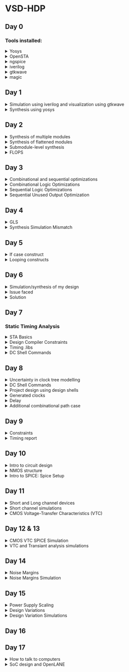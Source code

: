 # VSD-HDP
## Day 0
### Tools installed:
<details>
<summary>Yosys</summary>

Installed it following these steps:

```
git clone https://github.com/YosysHQ/yosys.git
cd yosys-master 
sudo apt install make (If make is not installed please install it) 
sudo apt-get install build-essential clang bison flex \
    libreadline-dev gawk tcl-dev libffi-dev git \
    graphviz xdot pkg-config python3 libboost-system-dev \
    libboost-python-dev libboost-filesystem-dev zlib1g-dev
make 
sudo make install
```
![yosys snap](https://github.com/walaa-amer/VSD-HDP/assets/85279771/c194bd80-f969-4c46-a8a5-32bd614fe93b)

</details>

<details>
<summary>OpenSTA</summary>

First installed the packages needed using:

```
sudo apt-get install cmake clang gcctcl swig bison flex
```
Then installed and built OpenSTA using:
```
git clone https://github.com/The-OpenROAD-Project/OpenSTA.git
cd OpenSTA
mkdir build
cd build
cmake ..
make
```
![opensta snap](https://github.com/walaa-amer/VSD-HDP/assets/85279771/5aaab38c-074b-4553-aa74-190414f0098b)


</details>

<details>
<summary>ngspice</summary>

Downloaded the tarball from https://sourceforge.net/projects/ngspice/files/ to a local directory and unpacked it using:

```
tar -zxvf ngspice-37.tar.gz
cd ngspice-37
mkdir release
cd release
../configure  --with-x --with-readline=yes --disable-debug
make
sudo make install

```
![ngspice snap](https://github.com/walaa-amer/VSD-HDP/assets/85279771/62b233aa-e5ad-43d9-a471-2b1d59bd1378)

</details>

<details>
<summary>iverilog</summary>

Installed it using:

```
sudo apt-get install iverilog

```

</details>

<details>
<summary>gtkwave</summary>

Installed it using:

```
sudo apt-get install gtkwave

```

</details>

<details>
<summary>magic</summary>

Installed it following these steps:

```
sudo apt-get install m4
sudo apt-get install tcsh
sudo apt-get install csh
sudo apt-get install libx11-dev
sudo apt-get install tcl-dev tk-dev
sudo apt-get install libcairo2-dev
sudo apt-get install mesa-common-dev libglu1-mesa-dev
sudo apt-get install libncurses-dev


```

</details>

## Day 1
<details>
<summary>Simulation using iverilog and visualization using gtkwave</summary>
Command:
    
```
iverilog good_mux.v tb_good_mux.v
./a.out
gtkwave tb_good_mux.vcd
```
    
![lab2 iverilog](https://github.com/walaa-amer/VSD-HDP/assets/85279771/49f31aad-81f8-46f6-88c8-d954f65f992e)

Results:

![lab2 gtkwave](https://github.com/walaa-amer/VSD-HDP/assets/85279771/07dad12f-d621-45c0-970a-01613311322f)
</details>
 <details>
<summary>Synthesis using yosys</summary>

Reading input Verilog and lib files on the yosys prompt:
    
```
read_liberty -lib ../lib/sky130_fd_sc_hd__tt_025C_1v80.lib
read_verilog good_mux.v
synth -top good_mux
abc ../lib/sky130_fd_sc_hd__tt_025C_1v80.lib
show
```

Results:
     
![lab2 yosys 2](https://github.com/walaa-amer/VSD-HDP/assets/85279771/6baa3704-14f0-4f93-8a5a-49f9fb7bf44e)

Generating the netlist on the yosys prompt:
    
```
write_verilog -noattr good_mux_netlist.v
!vim good_mux_netlist.v
```

Results:
    
![lab2 yosys 3](https://github.com/walaa-amer/VSD-HDP/assets/85279771/5c31de61-2caa-477d-9b16-a3760bbfde73)

</details>

## Day 2

 <details>
<summary>Synthesis of multiple modules</summary>
    
Commands:
    
```
read_liberty -lib ../lib/sky130_fd_sc_hd__tt_025C_1v80.lib
read_verilog multiple_modules.v
synth -top multiple_modules
abc ../lib/sky130_fd_sc_hd__tt_025C_1v80.lib
show
write_verilog -noattr multiple_modules_netlist.v
!vim multiple_modules_netlist.v
    
 ```
    ![lab 5  synth commands](https://github.com/walaa-amer/VSD-HDP/assets/85279771/f9595922-a9f1-412d-abc8-699641b1417c)

 Results:
![lab 5 submodule show](https://github.com/walaa-amer/VSD-HDP/assets/85279771/a9f02479-9eba-4b2b-b93b-772a960b05d3)

Hierarchy:
![lab 5 module hier](https://github.com/walaa-amer/VSD-HDP/assets/85279771/2884cd34-ef5b-4036-92e1-4234089838e8)
    
</details>
 <details>
<summary>Synthesis of flattened modules</summary>
    
Flattening the modules will replace the submodules in the netlist by the actual gates being used directly into the netlist.
    
Commands:
```
write_verilog -noattr multiple_modules_flat.v
!vim multiple_modules_flat.v
```

Results:
    
![lab 5 flattened submodules](https://github.com/walaa-amer/VSD-HDP/assets/85279771/8df3b0f0-30f4-4ecf-85a4-1202eb74edd6)
    
Hierarchy:

```
read_liberty -lib ../lib/sky130_fd_sc_hd__tt_025C_1v80.lib
read_verilog multiple_modules.v
synth -top multiple_modules
abc ../lib/sky130_fd_sc_hd__tt_025C_1v80.lib
flatten
show
```
![lab 5 flattened submodules show](https://github.com/walaa-amer/VSD-HDP/assets/85279771/df11cbd7-d484-4499-8732-eed3c184b7b3)

</details>
    
<details>
<summary>Submodule-level synthesis</summary>
This type of synthesis is useful when you have multiple instances of the same submodule, so it would be useful to su=ynthesize it once and replicate its netlist as many times as needed. It is also useful when using the divide-and-conquer approach for massive designs.
    
Commands:
    
```
read_liberty -lib ../lib/sky130_fd_sc_hd__tt_025C_1v80.lib
read_verilog multiple_modules.v
synth -top sub_module1
abc ../lib/sky130_fd_sc_hd__tt_025C_1v80.lib
show
```
    
Results:
![lab 5 submodule synth results](https://github.com/walaa-amer/VSD-HDP/assets/85279771/185a2e9f-b459-427e-834d-f9f04b97fd6f)
Hierarchy:
![lab 5 submodule show](https://github.com/walaa-amer/VSD-HDP/assets/85279771/8e3696d5-5a18-4cb3-9174-2b41c1c303f3)

</details>

<details>
<summary>FLOPS</summary>
FLOPS are memory components used to eliminate glitching effect between combinational circuits.

<details>
<summary>iverilog simulation commands for asynchronous reset:</summary>

```
iverilog dff_asyncres.v tb_dff_asyncres.v
./a.out
gtkwave tb_dff_asyncres.vcd
```

Results:
    ![lab 5 l3 flop iverilog simulation gtkwave](https://github.com/walaa-amer/VSD-HDP/assets/85279771/e7a487cf-97cd-46d5-a95b-cd1f2b0066ea)
A few remarquable points seen in this simulation:
    
- In this instance in time, Q goes high when the clock goes high:
![lab 5 l3 flop iverilog simulation asyncres](https://github.com/walaa-amer/VSD-HDP/assets/85279771/08e855d1-0608-47ba-b07e-e9cdfb029146)

- In this instance in time, Q goes low once the asynchronous reset goes to high:
![lab 5 l3 flop iverilog simulation asyncres 2](https://github.com/walaa-amer/VSD-HDP/assets/85279771/e8a8db56-30e2-4de6-b1ef-fb89b1d5deeb)

</details>
<details>
<summary>iverilog simulation commands for asynchronous set:</summary>

```
iverilog dff_async_set.v tb_dff_async_set.v
./a.out
gtkwave tb_dff_async_set.vcd
```

Results:
    
![lab 5 l3 flop iverilog simulation gtkwave async set](https://github.com/walaa-amer/VSD-HDP/assets/85279771/43b70c92-c491-4c8a-acae-afe0400b1c1c)

A few remarquable points seen in this simulation:
    
- In this instance in time, Q goes high when the clock goes high once async set is set to low:
![lab 5 l3 flop iverilog simulation asyncset](https://github.com/walaa-amer/VSD-HDP/assets/85279771/33f4a417-f33b-4167-9fa9-62557402b130)

- In this instance in time, Q goes high once the asynchronous set goes to high:
![lab 5 l3 flop iverilog simulation asyncset 2](https://github.com/walaa-amer/VSD-HDP/assets/85279771/5f061a26-6a43-4eba-86be-503c41fc608e)
</details>  
<details>
<summary>iverilog simulation commands for synchronous reset:</summary>    


```
iverilog dff_syncres.v tb_dff_syncres.v
./a.out
gtkwave tb_dff_syncres.vcd
```

Results:
    

![lab 5 l3 flop iverilog simulation gtkwave sync reset](https://github.com/walaa-amer/VSD-HDP/assets/85279771/10a4516c-ac6d-412a-b646-28744ccdacab)


A few remarquable points seen in this simulation:
    
- In this instance in time, Q goes low only when the clock goes high when sync reset is set to high:
![lab 5 l3 flop iverilog simulation asyncset](https://github.com/walaa-amer/VSD-HDP/assets/85279771/33f4a417-f33b-4167-9fa9-62557402b130)

    
</details>  
<details>
<summary>Synthesis of asynchronous reset</summary>  

Using the following commands:
    
    ```
    read_liberty -lib ../lib/sky130_fd_sc_hd__tt_025C_1v80.lib
    read_verilog dff_asyncres.v
    synth -top dff_asyncres
    dfflibmap ../lib/sky130_fd_sc_hd__tt_025C_1v80.lib
    abc ../lib/sky130_fd_sc_hd__tt_025C_1v80.lib
    show
    ```
    
Hierarchy:
Inverter added for active high reset of the DFF
    ![l4 dff show async res](https://github.com/walaa-amer/VSD-HDP/assets/85279771/a6f234aa-b1ad-411a-89bc-fd4f6878daa6)

</details>    
    
<details>
<summary>Synthesis of asynchronous set</summary>  

Using the following commands:
    
    ```
    read_liberty -lib ../lib/sky130_fd_sc_hd__tt_025C_1v80.lib
    read_verilog dff_async_set.v
    synth -top dff_async_set
    dfflibmap ../lib/sky130_fd_sc_hd__tt_025C_1v80.lib
    abc ../lib/sky130_fd_sc_hd__tt_025C_1v80.lib
    show
    ```
    
Hierarchy:
Inverter added for active high reset of the DFF
    ![l4 dff show async set](https://github.com/walaa-amer/VSD-HDP/assets/85279771/bc096373-9e72-49db-9525-576ee65d3c3b)


</details>    
    
<details>
<summary>Synthesis of synchronous set</summary>  

Using the following commands:
    
    ```
    read_liberty -lib ../lib/sky130_fd_sc_hd__tt_025C_1v80.lib
    read_verilog dff_sync_set.v
    synth -top dff_sync_set
    dfflibmap ../lib/sky130_fd_sc_hd__tt_025C_1v80.lib
    abc ../lib/sky130_fd_sc_hd__tt_025C_1v80.lib
    show
    ```
    
Hierarchy:
The AND gate with an inverter before the input replaces a 2-1 mux controller by sync reset
   ![l4 dff show sync res](https://github.com/walaa-amer/VSD-HDP/assets/85279771/31548646-d811-404e-bd45-a7b4acd73c06)


</details>  
    
<details>
<summary>Optimization of multiplication</summary> 

Multiplication by 2 is basically the input appended by '0' at the end.

Using the following commands:
    
    ```
    read_liberty -lib ../lib/sky130_fd_sc_hd__tt_025C_1v80.lib
    read_verilog mult_2.v
    synth -top mul2
    abc ../lib/sky130_fd_sc_hd__tt_025C_1v80.lib
    show
    ```
Running abc is not necessary since there are no cells in the design.
    
    
Hierarchy:
![l4 mul2 synth](https://github.com/walaa-amer/VSD-HDP/assets/85279771/d9119ac1-fc18-4fcb-96e9-d033de8acd73)

    
Thus, a special case where this optimization i useful is when multiplying by 8:
    y = a x 9 = a x (8 + 1) = a x 8 + a x 1
Which means that is a appended by 3 '0's is added with the 3-bit input itself, so the last 3 bits of y are connected to the input and the last 3 bits of y are also connected to a.
    
    The synthesis hierarchy results and the verilog netlist code show that:
![l4 mul8 synth](https://github.com/walaa-amer/VSD-HDP/assets/85279771/e1328216-38f0-4aea-8043-c04ee5152545)
![l4 mul8 netlist verilog result](https://github.com/walaa-amer/VSD-HDP/assets/85279771/654cec55-fffc-42b8-b175-0d9753fb08ab)

    
</details>  
</details>

## Day 3
<details>
<summary>Combinational and sequential optimizations</summary> 
Combinational: Simplify the logical expressions to use less gates
Sequential: Sequential constants where signals hold a constant for any input change can help optimize a circuit.
Advanced optimization methods: State optimization, Cloning, Retiming
</details>

<details>
<summary>Combinational Logic Optimizations</summary>
The opt_check.v code is a logic expression that represents a 2-1 mux. 
    
![d3 l6 opt_check code](https://github.com/walaa-amer/VSD-HDP/assets/85279771/c8405f70-9433-472c-b8b0-90931994e145)

This expression can be reduced to an AND gate since a.b + a'.0 = a.b. To achieve this optimization, we run the synthesis using the following commands:
    ```
    read_liberty -lib ../lib/sky130_fd_sc_hd__tt_025C_1v80.lib
    read_verilog opt_check.v
    synth -top opt_check
    opt_clean -purge //to remoce unused components of the design
    abc ../lib/sky130_fd_sc_hd__tt_025C_1v80.lib
    show
    ```
Hierarchy:
We can see that it reduced the design to an AND gate.
    
![d3 l6 opt_check show](https://github.com/walaa-amer/VSD-HDP/assets/85279771/1e5854fb-a4e2-43e2-8331-62c01491404b)
    
The opt_check2.v code is also a logic expression that represents a 2-1 mux. 
    
![d3 l6 opt_check2 code](https://github.com/walaa-amer/VSD-HDP/assets/85279771/4b2a81d2-7053-403f-a0c4-35a0ec17ae8a)
    
This expression can be reduced to an OR gate since a.1 + a'.b = a + a'.b = a + b. To achieve this optimization, we run the synthesis using the following commands:
    ```
    read_liberty -lib ../lib/sky130_fd_sc_hd__tt_025C_1v80.lib
    read_verilog opt_check2.v
    synth -top opt_check2
    opt_clean -purge //to remoce unused components of the design
    abc ../lib/sky130_fd_sc_hd__tt_025C_1v80.lib
    show
    ```
Hierarchy:
We can see that it reduced the design to an OR gate.
    
![d3 l6 opt_check2 show](https://github.com/walaa-amer/VSD-HDP/assets/85279771/4c3d50eb-d74b-4fd9-9ee5-3ecb7fbc9eab)

</details>

<details>
<summary>Sequential Logic Optimizations</summary>
<details>
<summary>dff_const1</summary> 
In dff_const1.v, if RST goes from high to low, Q will ot take the value of D immediately, but will wait for the next clock rising edge -> the circuit cannot be reduced to an inverter of RST.
    
![d3 l6 dff_const1 code](https://github.com/walaa-amer/VSD-HDP/assets/85279771/cf883c44-558d-4c95-afda-9ab864b671d3)


We can see that in the following gtkwave snapshot:

![d3 l6 dff_const1 gtkwave](https://github.com/walaa-amer/VSD-HDP/assets/85279771/de3e6b01-5dd9-486c-8d92-4a2b774b7791)

Synthesis:
    
 ```
read_liberty -lib ../lib/sky130_fd_sc_hd__tt_025C_1v80.lib
read_verilog dff_const1.v
synth -top dff_const1
dfflibmap -liberty ../lib/sky130_fd_sc_hd__tt_025C_1v80.lib
abc ../lib/sky130_fd_sc_hd__tt_025C_1v80.lib
show
```
    
Hierarchy:
![d3 l6 dff_const1 show](https://github.com/walaa-amer/VSD-HDP/assets/85279771/63494649-c767-4bd7-a287-c4f4cb888380)

</details>
<details>
<summary>dff_const2</summary> 
    
However in dff_const2.v, Q will be high in any case, so it can be optimized. 
    
![d3 l6 dff_const2 code](https://github.com/walaa-amer/VSD-HDP/assets/85279771/18913cf3-38f7-44a3-bd0e-4794d352bb73)
    
We can see that in the following gtkwave snapshot:

![d3 l6 dff_const2 gtkwave](https://github.com/walaa-amer/VSD-HDP/assets/85279771/e7cfa58a-72a3-4c58-bbd9-db93be710872)

We need 0 FLOPs/cells.
Synthesis:
    
 ```
read_liberty -lib ../lib/sky130_fd_sc_hd__tt_025C_1v80.lib
read_verilog dff_const2.v
synth -top dff_const2
dfflibmap -liberty ../lib/sky130_fd_sc_hd__tt_025C_1v80.lib
abc ../lib/sky130_fd_sc_hd__tt_025C_1v80.lib
show
```
    
Hierarchy:
![d3 l6 dff_const2 show](https://github.com/walaa-amer/VSD-HDP/assets/85279771/0f86fa3a-6a38-413a-9f71-fb7a908aaa70)
</details>
<details>
<summary>dff_const3</summary> 
In dff_const3.v, we have 2 consecutive FFs where when the first one changes the output value, the second one picks up the old value as its input at the rising clock edge (becuase of delay), and will pick up the new value one clock cycle after.

![d3 l6 dff_const3 code](https://github.com/walaa-amer/VSD-HDP/assets/85279771/46f524bc-f334-40ae-8ff8-08fd46d7af3d)


And we can see that in the simulation result:
![d3 l6 dff_const3 gtkwave](https://github.com/walaa-amer/VSD-HDP/assets/85279771/6fe89243-d8aa-477b-8696-1cd4455219a2)

Synthesis:
    
 ```
read_liberty -lib ../lib/sky130_fd_sc_hd__tt_025C_1v80.lib
read_verilog dff_const3.v
synth -top dff_const3
dfflibmap -liberty ../lib/sky130_fd_sc_hd__tt_025C_1v80.lib
abc ../lib/sky130_fd_sc_hd__tt_025C_1v80.lib
show
```
    
Hierarchy:
![d3 l6 dff_const3 show](https://github.com/walaa-amer/VSD-HDP/assets/85279771/d0753939-aebc-431b-b335-77f9e40fd6eb)
</details>
<details>
<summary>dff_const4</summary> 
In dff_const4.v, Q will be high whatever the input was, so is Q1.
    
![d3 l6 dff_const4 code](https://github.com/walaa-amer/VSD-HDP/assets/85279771/0b9a6da2-8d27-4460-9c07-829b22ded9db)


And we can see that in the simulation result:
![d3 l6 dff_const4 gtkwave](https://github.com/walaa-amer/VSD-HDP/assets/85279771/23d0b7c9-b59b-4443-82d2-d6eb085357ba)


Synthesis:
    
 ```
read_liberty -lib ../lib/sky130_fd_sc_hd__tt_025C_1v80.lib
read_verilog dff_const4.v
synth -top dff_const4
dfflibmap -liberty ../lib/sky130_fd_sc_hd__tt_025C_1v80.lib
abc ../lib/sky130_fd_sc_hd__tt_025C_1v80.lib
show
```
    
Hierarchy:
![d3 l6 dff_const4 show](https://github.com/walaa-amer/VSD-HDP/assets/85279771/81a44e30-6ef6-4e3e-b39e-9de1da12fc2f)
    
</details>
<details>
<summary>dff_const5</summary>     
In dff_const5.v, we have 2 consecutive FFs where when the first one changes the output value, the second one picks up the old value as its input at the rising clock edge (becuase of delay), and will pick up the new value one clock cycle after.
    
![d3 l6 dff_const5 code](https://github.com/walaa-amer/VSD-HDP/assets/85279771/09903b06-85c3-4c3b-afd5-cc8cc409ae6d)


And we can see that in the simulation result:
![d3 l6 dff_const5 gtkwave](https://github.com/walaa-amer/VSD-HDP/assets/85279771/ad0b8f50-6859-4f8d-94ca-fed21c49b867)


Synthesis:
    
 ```
read_liberty -lib ../lib/sky130_fd_sc_hd__tt_025C_1v80.lib
read_verilog dff_const5.v
synth -top dff_const5
dfflibmap -liberty ../lib/sky130_fd_sc_hd__tt_025C_1v80.lib
abc ../lib/sky130_fd_sc_hd__tt_025C_1v80.lib
show
```
    
Hierarchy:
![d3 l6 dff_const5 show](https://github.com/walaa-amer/VSD-HDP/assets/85279771/63658903-bcf1-40b6-814f-74e9d38f995a)
    
</details> 
</details>


<details>
<summary>Sequential Unused Output Optimization</summary> 
<details>
<summary>counter_opt</summary> 
In the counter verilog code, the first 2 bits of the counter output are not used, as shown in the code below:
    
![d3 l6 counter_opt code](https://github.com/walaa-amer/VSD-HDP/assets/85279771/6678a25a-e921-4260-8fae-57a61be2ee7e)
    
Synthesis:
    
```
read_liberty -lib ../lib/sky130_fd_sc_hd__tt_025C_1v80.lib
read_verilog counter_opt.v
synth -top counter_opt
dfflibmap -liberty ../lib/sky130_fd_sc_hd__tt_025C_1v80.lib
abc ../lib/sky130_fd_sc_hd__tt_025C_1v80.lib
show
```
      
Hierarchy:
    
![d3 l6 counter_opt show](https://github.com/walaa-amer/VSD-HDP/assets/85279771/3612caee-fcf6-4790-93df-558dc161265b)

    
We see that the output of the synthesis uses only 1 DFF as an optimization since the first 2 bits of the counter are not being used.
</details>
    
    
<details>
<summary>counter_opt2</summary> 
We modify the counter verilog code to use all of the bits of count, as shown in the code below:
    
![d3 l6 counter_opt2 code](https://github.com/walaa-amer/VSD-HDP/assets/85279771/8dc5c3e7-10cc-4a99-b18e-abc381e0cb2a)
    
Synthesis:
    
```
read_liberty -lib ../lib/sky130_fd_sc_hd__tt_025C_1v80.lib
read_verilog counter_opt2.v
synth -top counter_opt
dfflibmap -liberty ../lib/sky130_fd_sc_hd__tt_025C_1v80.lib
abc ../lib/sky130_fd_sc_hd__tt_025C_1v80.lib
show
```
      
Hierarchy:
    
![d3 l6 counter_opt2 show](https://github.com/walaa-amer/VSD-HDP/assets/85279771/02c62eed-cabc-40d5-9a3c-36f2aab3ee6e)

    
We see that the output of the synthesis uses 3 DFFs since we need all of the output bits .
    
</details>
</details>

## Day 4

<details>
<summary>GLS</summary> 
Running the netlix as the DUT with the same test bench as the one for RTL design using iverilog   . This helps us ensure that the timing of the design is met (alogside testing of the functionality) if the gate-level verilog model is timing-aware.
</details>

<details>
<summary>Synthesis Simulation Mismatch</summary> 
<details>
<summary>Missing Sensitivity List</summary> 
The simulator will look for activity (change in inputs) to evaluate the output. More specifically, it will look at a change in the sensitivity list. If inputs are not included in the sensitivity list, the simulator will not evaluate the output for changes in these variables. This will cause a mismatch between the design simulation in RTL and in the netlist. 
In verilog the syntax always(*) is used to indicate evaluation at any change.
    
Testing on a ternary mux:
![d4 l1 ternary_mux code](https://github.com/walaa-amer/VSD-HDP/assets/85279771/cd58dba3-d8b9-46b1-9d51-dac3c24309f6)
    
Simulating this design would result in the follwing wave showing that y=i0 when sel=0 and y=i1 when sel=1:
![d4 l1 ternary_mux gtkwave](https://github.com/walaa-amer/VSD-HDP/assets/85279771/0eaac8e7-fc53-4d8c-96bb-3e2a12a766a6)
  
Hierarchy:
![d4 l1 ternary_mux show](https://github.com/walaa-amer/VSD-HDP/assets/85279771/d39b4355-6bdc-4516-ad42-bbf40ef4ce16)

After the synthesis, we write the output to a netlist verilog file and simulate that file using iverilog with the following command:
    
```
iverilog ../my_lib/verilog_models/primitives.v ../my_lib/sky130_fd_sc_hd.v ternary_operator_mux_net.v tb_ternary_operator_mux.v
```
    
Visualizing the results using gtkwave:
![d4 l1 ternary_mux_net gtkwave](https://github.com/walaa-amer/VSD-HDP/assets/85279771/bc9ce6ab-ac09-4035-9b3b-18d34d411e91)

Now looking at bad_mux.v, we se that sensitivity list only includes the select line, which means the simulator will only record changes in the output when sel is high and disregard any change in the inputs.
![d4 l1 bad_mux code](https://github.com/walaa-amer/VSD-HDP/assets/85279771/96cf450b-6554-4222-88b0-ddc3a1ef2a87)


Visualizing on gtkwave shows that the design acts like flop more than a mux:

![d4 l1 bad_mux gtkwave](https://github.com/walaa-amer/VSD-HDP/assets/85279771/3e5e35f5-d34d-4bf4-8cff-8afd9b6ce449)

However after synthesis and GSL simulation on the netlist, we notice that the behavior of the design is different, as the inputs are reflected on the output, anbd not just the select line, meaning that there is a mismatch is the simulations before and after synthesis because of missing sensitivity list:
    
![d4 l1 bad_mux_net gtkwave](https://github.com/walaa-amer/VSD-HDP/assets/85279771/94a20691-4781-45c1-ac30-9ae58ea2be56)


</details>
    
<details>
<summary>Blocking Statements</summary> 
Inside the always block, some statements are blocking (execute sequentially in order of writing) and some are non-blocking (execute oin parallel). Using blocking statements instead of non-blocking would sometimes cause issues in the design. Thus we must use non-blocking statements when dealing with sequential circuits.
Example:
For a 2 consecutive DFFs design:
    
```
q0=d;
q=q0;
```
    
will lead to a 1 DFF design cause by the time q is evaluated, q0 already has the value of d.
VS
    
```
q0<=d;
q<=q0;
```
    
where the order of evaluation does not matter and the sequence in the circuit is conserved.
    
Testing this on blocking_caveat.v:

    
In this code, we are using x in the first statement, and then updating it in the second statement. So we're using the past value of x as if there is a flop saving the value of x for the next clock cycle. 
This behavior shows in the wave visualized by gtkwave:
    
![d4 l1 blocking_caveat gtkwave](https://github.com/walaa-amer/VSD-HDP/assets/85279771/8f92e8a5-fbcc-4f24-ae41-39ad42cdecff)
    
After synthesis, we can see that there is no flop in the hierarchy:
![d4 l1 blocking_caveat show](https://github.com/walaa-amer/VSD-HDP/assets/85279771/eee2220f-6fb2-42f2-82f4-2c3dc50e6c9b)

Visualizing the wave after synthesis shows a mismatch in the results with the RTL design:
![d4 l1 blocking_caveat2 gtkwave](https://github.com/walaa-amer/VSD-HDP/assets/85279771/e990763e-0fa0-439f-9762-4bdab5233a41)
  
In this wave, it is as if the statements were switched, and no flop is needed.


</details>
</details>

## Day 5

<details>
<summary>If case construct</summary> 
<details>
<summary>Incomplete if</summary>  
In an if-else statement, priority is given to if conditions in the order they were written in. We should be careful not to keep the if-statement incomplete (without else statement) since the tool will then add an inferred latch to conserve the value of he output in case all the if consitions were not met and there is no else. Sometimes in combinational circuits, inferred latches are okay since latching the output is needed part of the design.
Example counter:
    ```
    always @ (posedge clk, posedge reset)
    begin
        if (reset)
            count <= 3'b000;
        else if (en)
            count <= count+1;
     end
     ```
In this example, there is an incomplete if. However, when reset =0 and en=0, count should keep itsold value, which means a latch should be used to do that. Inferred latches provide this design, which in this case are convenient. 
In the incomp_if.v example shows a mux design where only 1 case for the select shows:
                
![d5 l1 incompif code](https://github.com/walaa-amer/VSD-HDP/assets/85279771/c778d9e5-6acd-40ca-95d2-2998eed9bc22)

This incomplete if will infer a latch since the output will hold its value fori0=0, which is what we see in the simulation:
                
![d5 l1 incompif gtkwave](https://github.com/walaa-amer/VSD-HDP/assets/85279771/f6f8f10a-e37c-4630-9012-7f7529357bf9)

The synthesis shows a latch instead of a mux:
![d5 l1 incompif show](https://github.com/walaa-amer/VSD-HDP/assets/85279771/a30f0752-4445-4811-b5a5-dbd3c2603df7)
</details>

<details>
<summary>Case caveat</summary> 
Case statements can also be incomplete and create inferred latches. The solution to this is to code cae with default case. This default will act as an else and will avoid inferred latches.
                
Another problem for cases is partial assignment, is when you do not assign a value for some of the outputs, leading to create an inferred latch for those outputs.
                
Another problem is overlapping cases. When 2 cases match an input it might cause unpredictable output.
                
</details>
</details>
                
<details>
<summary>Looping constructs</summary>

<details>
<summary>For loop</summary>
The for construct is used inside of the 'always' block. It is used for evaluating expressions multiple times. For example, if we need to write a 32:1 mux, we need to iterate over all 32 conditions to pass the correct output.

Example:
```
integer i;
always@(*)
begin
    for(i=0; i<32; i=i+1)
        begin
        if (i==sel)
            y=inp[i];
    end
end
```
If we want to write the same code for 256:1 mux, we simply change the consition in the for loop only. This code writing style provides a concise and simple code that is easy to scale.

Another example: 1:8 demux
```
integer i;
always@(*)
begin
    op_bus[7:0] = 8'b0;
    for (i=0; i<8; i=i+1)
    begin
    if (i==sel)
        op_bus[i] = input;
    end
end
```
When the for loop runs, it evaluates the condition 8 times. At one point, the condition will match for 1 value and the output of that bit will be changed.

Applying this concept to the mux_generate.v:

![d5 l1 forloop mux code](https://github.com/walaa-amer/VSD-HDP/assets/85279771/22607621-d358-4789-8d0b-a9c32aac6ba8)


As shown in the code above, there are 4 inputs being lumped into 1 bus 'i_int'. The for loop is used inside the always block to evaluate the 'sel' value 4 times and pass the input to the output wherever the sel condition is satisfied.


The simulatiom results show that the output follows the input depending on the select line value as it is supposed to do.
![d5 l1 forloop mux gtkwave](https://github.com/walaa-amer/VSD-HDP/assets/85279771/5a86646f-8245-44bd-8d50-8451ec79f52e)


The simulation of the synthesized design also show the same results:
//fix error in netlist

Another example is the demux where we compare the code written without a for loop and with a for loop:

![d5 l1 forloop demuxcase gtkwave](https://github.com/walaa-amer/VSD-HDP/assets/85279771/87d57bad-ec8d-408c-8dd4-4e2c80332f7d)
    
![d5 l1 forloop demuxgen code](https://github.com/walaa-amer/VSD-HDP/assets/85279771/c49cc642-d95e-41df-b9ed-2f770c76b0da)

    
First the output is initialized to 0. Using a case statement, we check the select line for all the values possible and pass the input to the output in only 1 case. If we want to scale to a 1:256, we're going to need 256 lines of code for the case statement, that we can replace with a few lines using the for loop. 


The results of the 2 simulated designs deliver the same results of a demux shown below:

![d5 l1 forloop demuxcase gtkwave](https://github.com/walaa-amer/VSD-HDP/assets/85279771/be082913-e8d8-431e-b9b3-69f29ca20faf)

![d5 l1 forloop demuxgen gtkwave](https://github.com/walaa-amer/VSD-HDP/assets/85279771/9cad4f30-8098-4e22-a213-db8c6286d919)

The simulation of the synthesized designs also show the same results:
//fix error in netlist
</details>

<details>
<summary>For generate</summary>
The generate for loop is used outside of the 'always' block and cannot be used isnide of 'always'. It is used for instantiating hardware multiple times/ replication of hardware.
Example: instantiate an AND gate 500 times.
    
Instead of writing:
    
```
and u_and1(.a(); .b(); .y());
and u_and2(.a(); .b(); .y());
    ...
and u_and500(.a(); .b(); .y());
```
    
We use for generate:
    
```
genvar i;
generate
    for (i=0; i<8; i=i+1)
       begin
            and u_and(.a(in1[i]); .b(in2[i]); .y(y[i]));
       end
endgenerate
```
The AND gate is replicated 8 times, and each output of each gate is 1 bit of the final output.

Replication of harwdare is clearly needed in design like the ripple-carry adders where we need the same piece of hardware several times to create that ripple effect.

 Applying this to rca.v:
 ![d5 l1 forgen rca code](https://github.com/walaa-amer/VSD-HDP/assets/85279771/afda53b2-fe9b-4209-80a9-675702c34d96)

 
We can see that since the inputs are 8-bit long, the output will be 9 bits. Firet we instantiate the full adder 8 times and then the connections are made for the ripple effect.

The variable used for the for generate is 'genvar' and not an integer. The simulation shows the expected result of the RCA:

![d5 l1 rca gtkwave](https://github.com/walaa-amer/VSD-HDP/assets/85279771/de91e092-dcb9-4de4-a4d6-850a1bf54d12)

The simulation of the synthesized designs also show the same results:
//fix error in netlist


</details>
</details>
</details>

## Day 6

<details>
<summary>Simulation/synthesis of my design</summary>

The design that I chose is a johnson counter, which is a type of ring counters. Please find the code in the johnson_counter.v file.
Simulating this design results in the following:
![d6 johnson gtkwave](https://github.com/walaa-amer/VSD-HDP/assets/85279771/66e56fd2-664f-4a8d-8508-4396604e8815)

Synthesizing using the following code:

```
read_liberty -lib 
read_verilog johnson_counter.v
synth -top johnson_counter
abc -liberty 
show
```

</details>

<details>
<summary>Issue faced</summary>

Following is my Johnson counter verilog code:
```
module johnson_counter(clk, ori, count);
	input clk;
	input ori;
	output[2:0] count;
	reg[2:0] temp;
	always @(posedge clk or posedge ori)
	begin
		if(ori == 1)
		begin 
			temp <= 3'b100;
		end
		else
			temp <= {temp[0], temp[2:1]};
	end
	assign count = temp;

endmodule
```

And the following is the testbench:

```
`timescale 1ns/1ps
module tb_johnson_counter;
	reg clk;
	reg ori;
	wire [2:0] count;
	johnson_counter uut (.clk(clk), .ori(ori), .count(count));
	initial
	begin
		clk = 0;
		ori = 1;
		#1000 $finish;
	end
	initial
	begin
		$dumpfile("tb_johnson_counter.vcd");
		$dumpvars(0, tb_johnson_counter);
		#20
		ori = 0;
		#200;
		ori = 1;
		#20
		ori = 0;
		#1000 $finish;
	end
	
	always #10 clk = ~clk;
endmodule
```
Pre-synthesis results:

![Screenshot from 2023-07-01 17-11-24](https://github.com/walaa-amer/VSD-HDP/assets/85279771/f6ad0f39-5d7d-4ed6-b90e-1926fe31996f)


To synthesize in yosys:

```
read_liberty -lib ../lib/sky130_fd_sc_hd__tt_025C_1v80.lib
read_verilog johnson_counter.v
synth -top johnson_counter
dfflibmap -liberty ../lib/sky130_fd_sc_hd__tt_025C_1v80.lib 
abc -liberty ../lib/sky130_fd_sc_hd__tt_025C_1v80.lib
write_verilog johnson_counter_net.v
show
```

The design hierarchy is as follows:

![Screenshot from 2023-07-01 17-13-21](https://github.com/walaa-amer/VSD-HDP/assets/85279771/1346ef82-5b4b-4e0e-9bc7-582698bc1a25)



The following is the netlist verilog code:

```
/* Generated by Yosys 0.28+12 (git sha1 4251d37f4, clang 10.0.0-4ubuntu1 -fPIC -Os) */

(* top =  1  *)
(* src = "johnson_counter.v:1.1-17.10" *)
module johnson_counter(clk, ori, count);
  (* src = "johnson_counter.v:6.2-14.5" *)
  wire [2:0] _00_;
  (* src = "johnson_counter.v:6.2-14.5" *)
  wire _01_;
  wire _02_;
  wire _03_;
  wire _04_;
  (* src = "johnson_counter.v:3.8-3.11" *)
  wire _05_;
  (* src = "johnson_counter.v:5.11-5.15" *)
  wire _06_;
  wire _07_;
  wire _08_;
  wire _09_;
  (* src = "johnson_counter.v:2.8-2.11" *)
  input clk;
  wire clk;
  (* src = "johnson_counter.v:4.14-4.19" *)
  output [2:0] count;
  wire [2:0] count;
  (* src = "johnson_counter.v:3.8-3.11" *)
  input ori;
  wire ori;
  (* src = "johnson_counter.v:5.11-5.15" *)
  wire [2:0] temp;
  sky130_fd_sc_hd__clkinv_1 _10_ (
    .A(_06_),
    .Y(_01_)
  );
  sky130_fd_sc_hd__clkinv_1 _11_ (
    .A(_05_),
    .Y(_02_)
  );
  sky130_fd_sc_hd__clkinv_1 _12_ (
    .A(_05_),
    .Y(_03_)
  );
  sky130_fd_sc_hd__clkinv_1 _13_ (
    .A(_05_),
    .Y(_04_)
  );
  (* src = "johnson_counter.v:6.2-14.5" *)
  sky130_fd_sc_hd__dfrtp_1 _14_ (
    .CLK(clk),
    .D(temp[1]),
    .Q(temp[0]),
    .RESET_B(_07_)
  );
  (* src = "johnson_counter.v:6.2-14.5" *)
  sky130_fd_sc_hd__dfrtp_1 _15_ (
    .CLK(clk),
    .D(temp[2]),
    .Q(temp[1]),
    .RESET_B(_08_)
  );
  (* src = "johnson_counter.v:6.2-14.5" *)
  sky130_fd_sc_hd__dfstp_2 _16_ (
    .CLK(clk),
    .D(_00_[2]),
    .Q(temp[2]),
    .SET_B(_09_)
  );
  assign _00_[1:0] = temp[2:1];
  assign count = temp;
  assign _06_ = temp[0];
  assign _00_[2] = _01_;
  assign _05_ = ori;
  assign _07_ = _02_;
  assign _08_ = _03_;
  assign _09_ = _04_;
endmodule
```

The post-synthesis simulation:

![Screenshot from 2023-07-01 17-18-35](https://github.com/walaa-amer/VSD-HDP/assets/85279771/7757927d-cc33-4949-9657-9dfaabc415ed)


</details>

<details>
<summary>Solution</summary>

The problem was fixed by running the GLS post-synthesis simulation using the primitives.v and sky130_fd_sc_hd.v files added to this repo instead of the ones provided in the workshop repo using the following command:

```
iverilog -DFUNCTIONAL -DUNIT_DELAY=#0 new_my_lib/primitives.v ../new_my_lib/sky130_fd_sc_hd.v johnson_counter_net.v tb_johnson_counter.v
```

The results thus match the pre-synthesis simulation ones:

![d6 solution to issue](https://github.com/walaa-amer/VSD-HDP/assets/85279771/e717e843-203d-40e8-b2ca-e344ffc81d9a)



</details>


## Day 7

### Static Timing Analysis

<details>
<summary>STA Basics</summary>

Min and Max delay constraints are a glimpse of STA that we have seen before.
    
Tclk > TCQ_A + TCOMBI + TSETUP_B: This equation lets us find the maximum delay the combinational circuit can handle.
    
THOLD_B < TCQ_A + TCOMBI: This equation lets us find the minimum delay needed to pass the correct data.

Setup time is always before the sampling point and holding is right after the point.
               
Min and max delay are correlated (2 sides of the same coin) since we need a max delay because the clock was pushed. We wouldn't need a min delay if the clock was not pushed.

The water bucket analogy shows us that there is more delay to fill the bucket when there is less inflow, and less delay when there is more inflow. The inflow of weater translates to inflow of current. Fast current sourcing (or fast rise) means we're going to have less delay.
The analogy also shows us that if we have the same inflow but 1 bucket larger than the other. In this case, delay is a function of bucket size to be filled, which translates to load capacitance.
               
![d7 water bucket analogy](https://github.com/walaa-amer/VSD-HDP/assets/85279771/9613b86b-5b5e-453f-add2-b77a281ffe91)
               
As a result, delay of a cell will be a result of both the input transition (inflow) and the output load.
               
               
Example:
![d7 example of delay](https://github.com/walaa-amer/VSD-HDP/assets/85279771/0fb9ecca-0496-4cd7-89f5-e7b45c5bc0b1)
            

The circuit above shows an OR gate followed by a XOR gate and preceeded by a buffer. The OR gate is connected to the XOR using a very lengthy net/wire, which will increase the load capacitance of this gate, and thus increase its delay. If the buffer rise time is also lengthy, it will also increase the delay of the OR gate.
The output load can also increase due to a high fan-out of the gate.
               
For a combinational cell, delay information from each input to every output that it can control are present in the timing arcs.
For a sequential circuit, the timing arcs will present the clk to A delay for DFF, the clk to Q delay and D o Q delay for D-latch, and the setup and hold times, as shown in the figure below.
               
![d7 timing arcs seq](https://github.com/walaa-amer/VSD-HDP/assets/85279771/eeddacf6-2304-4b5e-83a7-5782acda2a10)

</details>
    
<details>
<summary>Design Compiler Constraints</summary>

    
In the example below, we can see that there are 2 timing paths
Path 1: TCK >= TCQ + TCOMBI + TSU => TCK >= 0.5+1.2+0.5 => TCK >= 2.2ns
Path 2: TCK >= TCQ + TCOMBI + TSU => TCK >= 0.5+0.7+0.5 => TCK >= 1.7ns
    
=> Path 1 is the critical path since it is liomiting the clock frequency.
fclk = 1000/2.2 = 454.5MHz.
    
The delay can be improved by reducing the delayof the critical path. For example, if we decrease the AND gate delay to 0.5 from 0.7, TCOMBI = 1ns => TCK > = 2ns => fclk <= 500MHz.

![d7 timing paths example](https://github.com/walaa-amer/VSD-HDP/assets/85279771/d731dc78-c65a-410f-bca5-c9daebdc27df)

To pass the timing constraints to the tool, we need to define constraints.

Timing paths:
- Start point: can be the input ports and clock pins of registers
- End points: Output ports and D pin of DFF / DLAT
Timing paths start at one of the start ponts and one of the end points:
    - CLK to D : Reg 2 Reg timing path
    - CLK to output : IO timing path
    - Input to D : IO timing path
    - Input to output : IO paths that should not be present


    
<details>
<summary>Reg 2 Reg Constraints</summary>
    
The used clock will define how much delay is allowed in a circuit => Reg 2 Reg paths are constrained by the clock.

In the example below, we want the circuit to run at 500MHz => TCLK = 2ns => TCOMBI <= 1ns. The clock period will limit the delays in all Reg 2 Reg paths. Passing the needed freqeuncy to the tool will let it know which component to coose from the library in order to meet the wanted frequency requirement.

![d7 timing constraints example](https://github.com/walaa-amer/VSD-HDP/assets/85279771/b814d725-030c-49f9-827d-1b795bef8912)
</details>                                                               
    
<details>
<summary>IO Constraints</summary>                
The input and the output are connected to external logic to the boundary. This means that there are more synchronous (running at the same clock) Reg 2 Reg paths that need to be contrained.
                                                                                         
![d7 external paths](https://github.com/walaa-amer/VSD-HDP/assets/85279771/f277629e-654e-4361-b4fe-d89149bbfd1c)
                                                                                         
Assuming that fclk = 500MHz and for all flops: TCLK = 2ns, TCQ = 0.5ns, TSU = 0.5ns
Looking at the input, REG_1 will take 0.5ns out of the 2ns for setup. This will leave the input logic and the outside world with 1.5ns. Assuming that we're giving 50% of this time to the outside logic. This means that the the input logic is left with 0.75ns. This is the input external delay. The tool will then squeeze the logic on the input to meet these requirements.
Same for the output external delay.
    
We can get these valuesby standard interface specifications orr by IO Budgeing based on interactions between different parts of the design.

However, the signals are not ideal, so due to non-zero rise time that has not been accounted for, the input delay will increase.    
Another detail that should also be taken into consideration is the output load since it can also increase the ourput delay.
    
A rule of thumb usually used is the 70-30 rule, which means we give 70% of the clock period to the external delay and 30% to the internal delay.

    
</details>
</details>
    
<details>
<summary>Timing .libs</summary>
The library takes into consideration that the delay is a function of the output capacitance, which is equal to Cload = Cpin output + Cnet + sum(Cinputs) => it sets a maximum capacitance limit. If the capacitance value is large and we want to limit the input fanout capacitance, we can buffer the output, so the gate only sees the cap of the buffers now and those are driving the output o the next gate.
With respect to clock, the data is non-unate since the value might or drop
![d7 mac output cap](https://github.com/walaa-amer/VSD-HDP/assets/85279771/f2fa0d24-73df-4543-a61f-e26cbfabb1cf)
    
Delay Model Lookup Table:
The delay is a function of the input transition and the load output capacitance. The llokup table gives a delay value for each input trans and output load capacitance. For every gate in the design, the tool will find the input transition time and the output capacitance, and will map these values to a range in the lookup table, and will use theses 4 values from the table to do an interpolation and find the corresponding delay value.
![d7 delay model lookup table](https://github.com/walaa-amer/VSD-HDP/assets/85279771/05b1090e-116c-4d30-87be-d97e8a4fb6af)
Information about the gates are also presented in the library file. It gives the area, leakage power and power alongside a description of each of the block's pins (e.g. if it needs a clock or not).
    
Unateness:
This chacteristic is positive when the input rises and the output either does not change or also rises. This is seen in the AND and OR gates. In the case of NOT, NAND, and NOR when the input rises, the output falls or does not change, which is negative unateness.
In the case of XOR, both positive and negative unateness are observed. Thus, it is non-unate since input rising can cause the output to rise or fall. This unateness information is present in the output pin documentation under "timing_sense" in the lib file and used to propagate the input transition.
    
More details about about the timing type (falling or rising edge) of flip flops is given in the file. For a latches, sampling will happen before the edges. If the latch is negative-edge, the sampling will happen at the rising edge and the setup will happen before it, and vice versa.
</details>
<details>
<summary>DC Shell Commands</summary>   
We can use the DC shell to find cells in the library using the following commands:
    
```
dc_shell
echo $target_library
get_lib_cells */* -filter "is_sequential == true" #looking for all the sequential library cells
```
    
To list the loaded libraries:
```
list_lib
```
    
To find all the and gates in the library file:
```
get_lib cells */*and*
```
The output is a collection. To display the values of this collection seperately, we use the following command:
```
set my_lib_cell_name [get_object_name $my_lib_cell]; echo $my_lib_cell;
```
    
To find the pins of a gate:
```
get_lib_pins <library_path>/<gate_name>/*
```
To get the output pin:
```
foreach_in_collection my_pins [get_lib_pins  <library_path>/<gate_name>/*] {
set my_pin_name [get_object_name $my_pins];
set pin_dir [get_lib_attribute <lib_cell or lib_pin> direction; #finds the      direction of the pins
echo $my_pin_name $pin_dir;
}
```
The output of this command is all the input pins with 1 next each one and all the output pins with 2 next to each one.
    
To find the function of a gate:
```
get_lib_attribute <library_path>/<gate_name>/<output_pin> function
```
    
To run several commands, we can add them in a .tcl file. In my_script.tcl:
```
set my_list [list <library_path>/<gate_name1> \
<library_path>/<gate_name2> \
<library_path>/<gate_name3> \
<library_path>/<gate_name4> \
<library_path>/<gate_name5>]
    
#for each cell in the list, find the output pin name and its functionality
foreach my_cell $my_list{
    foreach_in_collection my_lib_pin [get_lib_pins $(my_cell)/*]{
        set my_lib_pin_name [get_object_name $my_lib_pin];
        set a [get_lib_attribute $my_lib_pin_name direction;
        if {$a > 1}{
            set fn [get_lib_attribute $my_lib_pin_name function];
            echo $my_lib_opin_name $a $fb;
        }
    }
}
```
Then saving and sourcing the file back in the DC shell:
```
source my_script.tcl
```
We get an output similar to the one below, for each cell displaying the functionality:
![d7 output of dc shell source  tcl](https://github.com/walaa-amer/VSD-HDP/assets/85279771/afefdbf9-fb54-4087-b153-29773a88ce5a)

To find the area of a cell:
```
get_lib_attribute <library_path>/<gate_name> area
```  

To find the pin capacitance of a cell:
```
get_lib_attribute <library_path>/<gate_name>/<pin> capacitance
```    

To check if a pin is a clock:
```
get_lib_attribute <library_path>/<gate_name>/<pin> clock
```

Getting all inputs, outputs, clocks, and registers (run by a specific clock):
```
all_inputs
all_outputs
all_clocks
all_registers
all_regsiters -clock <clock_name>
```

To get the fanout from a port and print its endpoints:
```
all_fanout -from <port_name>
all_fanout -flat -endpoints_only -from <port_name>
```

To get the fanin to a port and print its start points:
```
all_fanin -to <port_name>
all_fanin -flat -startpoints_only -to <port_name>
```
    
</details>
    
## Day 8
    
<details>
<summary>Uncertainty in clock tree modelling</summary>
Dataflow: RTL->Synthesis->DFT->floor plan->Clock tree synthesis->place and route->final physical design database
Logic is optimized in the synthesis step, where the clock is considered ideal. After CTS, flops might see the clock arriving at different times due to buffer delays, which creates clock skew.
-> Tclk  Tskew > TCQ_A + TCOMBI + TSETUP_B
Another problem is jitter which is caused by the stochastic variation of the clock generation which causes the signal to arrive in a time window instead of an exact instance, and thus can arrive in a different instance in this window every cycle.
    
So we need to model the clock for the following:
- period
- source latency: time taken by the source to generate the clock
- clock network latency: time taken by the clock distribution network
- clock skew:CTS will reduce this skew but it will not eliminate it
- jitter :(period or duty cycle)

Clock uncertainty is the jitter and the skew combined.
Post CTS, the clock network is real so th2 modelled clock skew and network latency constraints should be eliminated and the tool should be able to compute these values. These constraints are useful to emulate the clock post CTS before going through the process, thus are not useful after that. Jitter constraints should be kept after the CTS.
    
Constraints:
- clocks: R2R paths: period, latency, uncertainty
- IO: IO2REG and REG2IO paths: input delay, input transition, output delay, output load
</details>
    
<details>
<summary>DC Shell Commands</summary>
DC takes constraints inthe form of SDC (Synopsis Design Constraints).
    
Getting ports:
```
get_ports clk;
get_ports *clk* #returns a collection of ports having 'clk' in their names
get_ports * #returns all ports
get_ports * -filter "direction==in/out"
```
    
Getting clocks:
```
get_clocks *
get_clocks *clk*
get_clocks * -filter "period > 10"
get_attribute [get_clocks my_clk] period
get_attribute [get_clocks my_clk] is_generated
report_clocks my_clk
```
    
Listing cells in a combo_logic hierarchical design where we instantiate a physical cell U1:
```
get_cells * -hier #lists all cells (physical and hierarchical)
get_attribute [get_cells u_combo_logic] is_hierarchical #returns true
get_attribute [get_cells u_combo_logic/U1] is_hierarchical #returns false
```
    
To create a clock:
```
create_clock -name <clk_name> -per <period> [clock definition point] (optional)-wave{first rising and falling edges};
set_clock_latency <delay> <clk_name>; #models network clock delay
set_clock_uncertainty <skew+jitter> <clk_name>; #should be changed to only jitter post CTS
```
Clocks must be created on the clock generators (PLL, Oscillators) or primary IO pins (for external clocks). Clocks should not be created on hierarchical pims which are not clock generators.
    
To constraint the inputs:
```
set_input_delay -max <max delay> -clock [get_clocks <ref clk name>] [get_ports <name>*];
set_input_delay -min <min delay> -clock [get_clocks <ref clk name>] [get_ports <name>*];
set_input_transition -max <max delay> [get_ports <name>*];
set_input_transition -min <min delay> [get_ports <name>*];
```
    
To constraint the outputs:
```
set_output_delay -max <max delay> -clock [get_clocks <ref clk name>] [get_ports <name>*];
set_output_delay -min <min delay> -clock [get_clocks <ref clk name>] [get_ports <name>*];
set_output_load -max <max load> [get_ports <name>*];
set_output_load -min <min load> [get_ports <name>*];
```    
    
</details>

<details>
<summary>Project design using design shells</summary>

### Lab 8:
```
csh
dc_shell
read_verilog lab8_circuit.v
link
compile_ultra
foreach_in_collection my_ports [get_ports *]{
    set my_port_name [get_object_name $my_port];
    echo $my_port_name;
}
get_attribute [get_ports <name>] direction
foreach_in_collection my_ports [get_ports *]{
    set my_port_name [get_object_name $my_port];
    set my_port_dir [get_attribute $my_ports_name direction];
    echo $my_port_name $my_port_dir;
} #print direction of all ports
get_cells *
get_attribute [get_cells <cell name>] is hierarchical
get_cells * -hier -filter "is_hierarchical == true" #to get hierarchical cells
get_attribute [get_cells <cell name> ref_name #to get the reference name of a cell
get_nets * #to get the nets in a design
foreach_in_collection my_pin [all_connected n5]{
    set pin_name [get_object_name $my_pin];
    set dir [get_attribute $pin_name direction];
    echo $pin_name $dir;
} #to get the direction for each net and check their drivers
write -f ddc -out lab8_circuit.v
```
Note:
In digital design, nets only have 1 driver, which means a net can only be connected to 1 source unless each source is connected to a switch that allows connecting the net to only 1 source at a time.

### Lab 9:

```
get_pins *
foreach_in_collection my_pin [get_pins *]{
    set pin_name [get_object_name $my_pin];
    echo $pin_name;
} #to print the names of all pins in the design
foreach_in_collection my_pin [get_pins *]{
    set pin_name [get_object_name $my_pin];
    set pin_dir [get_attribute [get_pins $pin_name] direction];
    if ([regex $pin_dir in]){
        set pin_clk [get_attribute [get_pins $pin_name] clock -quiet];
        if ($pin_clk){
            echo $pin_name;
        }
    }
} #to check if the input pins are clocks
get_attribute [get_pins <pin_name>] clocks; #to find which clocks are driving this pin
```

### Lab 10:

```
current_design #to find the name of the top module we're currently working on
create_clock -name MYCLK -per -10 [get_ports clk];
get_attribute [get_clocks MYCLK] period
get_attribute [get_clocks MYCLK] is_generate_clock #to check if the clock is a master clock
get_attribute [get_ports out_clk] clocks;
foreach_in_collection my_pin [get_pins *]{
    set pin_name [get_object_name $my_pin];
    set pin_dir [get_attribute [get_pins $pin_name] direction];
    if ([regex $pin_dir in]){
        set pin_clk [get_attribute [get_pins $pin_name] clock -quiet];
        if ($pin_clk){
            set clk [get_attribute [get_pins $my_pin_name] clocks];
            set clk_name [get_object_name $clk];
            echo $pin_name $clk_name;
        }
    }
} #to check if the input pins are clocks and whcih clocks are reaching them
report_clock * #return a detailed description of the clocks created in the design
remove_clock <clock name> # to remove a created clock
```
### Lab 11:

Note:
TCQ + TCOMBI + TSU <= Tclk - Tuncertainty
TCQ + TCOMBI <= Tclk - TSU - Tuncertainty
Arrival time <= Required time
```
set_clock_latency -source 1 [get_clocks MYCLK]; #set delay of the source
set_clock_latency 1 [get_clocks MYCLK]; #set delay on the network
set_clock_uncertainty 0.5 [get_clocks MYCLK]; #set setup time
set_clock_uncertainty -hold 0.1 [get_clocks MYCLK]; #set delay time
report_timing * #shows constraints for all paths
```

When the uncertainty constraint is added, the value is subtracted by the tool to find the max value to violate the constraint, and is added when finding the min value.
![d8 uncertainty tool](https://github.com/walaa-amer/VSD-HDP/assets/85279771/b07e7a18-1e9b-47ef-b47e-25b8e8c7cd1d)

### Lab 12

```
set_input_delay -max 5 -clock [get_clocks MYCLK] [get_ports <input port>] #to model the max delay on the input
set_input_delay -min 1 -clock [get_clocks MYCLK] [get_ports <input port>] #to model the max delay on the input

set_input_transition -max 0.3 [get_ports <input port>]
set_input_transition -min 0.1 [get_ports <input port>]

report_timing -from <input port> -trans -net -cap #to show the timing report for the max path
report_timing -from <input port> -trans -net -cap -nosplit -delay_type_min #to show the timing report for the min path

set_output_delay -max 5 -clock [get_clocks MYCLK] [get_ports <output port>] #to model the max delay on the input
set_output_delay -min 1 -clock [get_clocks MYCLK] [get_ports <output port>] #to model the max delay on the input

set_load -max 0.4 [get_ports <output port>]
set_load -min 0.1 [get_ports <output port>]

report_timing -from <output port> -trans -net -cap #to show the timing report for the max path
report_timing -from <output port> -trans -net -cap -nosplit -delay_type_min #to show the timing report for the min path

```
</details>

<details>
<summary>Generated clocks</summary>
The output clock connected to the input clock is logically the same but it not physically because it is delayed.
	
```
create_generated_clock -name MY_GEN_CLK -master [get_clocks MY_CLK] -source [get_ports CLK] -div 1 [get_ports OUT_CLK] #generate an output clock from the input clock (its frequency can be divided wrt to the input)
get_attribute [get_clock MY_GEN_CLK] is_generated #return true
set_output_delay -max 5 [get_ports <output port> -clock [get_clocks MY_GEN_CLK]
set_output_delay -min 1 [get_ports <output port> -clock [get_clocks MY_GEN_CLK]
report_timing -to <output port>
```

In case the design has 2 input clocks that drive 2 seperate parts of the design, we need to constraint the design in a different way. 
</details>

<details>
<summary>Delay</summary>

Negative input delay for max is relaxing the constraint since we are gaining more available time since the data is stable before the rise of the clock edge.
Negative input delay for min should be avoided to avoid hold failure, since positive delay helps ensure the hold time, so we should delay the input.
So:
+ -ve delay for max is relaxing the path
+ +ve delay for max is tightening the path
+ -ve delay for min is tightening the path
+ +ve delay for min is relaxing the path
 

Same applies for the output delay.

### Ways to constrain additional combinational path
#### Set max latency to the path
To constrain this additional combinational path in the circuit shown below, we use:

```
set_max_latency 1 -from [get_ports IN_C] -to [get_ports OUT_Z]
set_max_latency 1 -from [get_ports IN_D] -to [get_ports OUT_Z]
```

![d8 combo path constr](https://github.com/walaa-amer/VSD-HDP/assets/85279771/e80c5fc4-2154-4d1a-b5a4-94f3284357f9)

#### Virtual clock

Looking at the case where a flip flop passes its output to IN_C and another flip flop takes as input OUT_Z, and these 2 flip flops (that are not part of the implemented module) follow a second clock CLK2. If we do not take into consideration the constraints on the combinational path, the system will suffer. The solution is to create a virtual clock using:
```
create_clock -name MY_VCLK -per <period_value> #without specifying a clock definition point and no latency
```
And then, we add constraints wrt to this virtual clock:
```
set_output_delay -max 2.5 -clock MY_VCLK [get_ports OUT_Z]
set_input_delay -max 1.5 -clock MY_VCLK [get_ports IN_C]
set_input_delay -max 1.5 -clock MY_VCLK [get_ports IN_D]
```
This is equaivalent to setting the max latency to 1ns.

### IO Constraints revisited

#### Effect of external input and output logic
If the input is connected to external logic where the flip flop is negative edge, the flag -clock_fall should be added to the set input_delay line to specify that the data needs x ns to arrive after the falling edge of the clock and to be captured in the next rising edge of the clock. 
If one input has to be constrained twice on the delay, the flag -add should be added.

```
set_input_delay -max 2 -clock CLK [get_ports IN_A]
set_input_delay -max 3 -clock CLK __-clock_fall -add__ [get_ports IN_A]
```
Same applies to the output path.

#### Driving cells

When working with module impementations, the input load migh affect the input transition (larger load would lead to longer transition time). Thus, we model the transition using a driving cell instead of a constant, ehich makers it more flexible and adaptive to load variation, so it is more accurate and recommended for module level implementations. We replace the set_input_transition commands, which is more convenient for top module level IOs, with set_driving_cell command as follows:
```
set_driving_cell -lib_cell <lib_cell_name> <ports>
set_driving_cell -lib_cell sky130_fd_sc_hd__buf_1 [all_inputs] #example
```
</details>

<details>
<summary>Additional combinational path case</summary>

### Constraining using set_max_delay

```
csh
dc_shell
read_verilog lab14_circuit.v
link
compile_ultra
report_timing -to OUT_Z #shows that the new added path is unconstrained
report_timing -from IN_C #shows that the new added path is unconstrained
set_max_delay 0.1 -from [all_inputs] -to [get_ports OUT_Z]
report_timing -to OUT_Z
```

If the constraint is violated after this command, we can recompile for the tool to optimize the design to our contraints (choose different cells) and then rerun the timing report to check if the constraint is met.

### Constraining using virtual clock

A virtual clock is a clock used in the system but not in the modulke implemented, so it is created in our implementation without a definition point (no source).

```
create_clock -name MYVCLK -per 10
set_input_delay -max 5 [get_ports IN_C] -clock [get_clocks MYVCLK]
set_input_delay -max 5 [get_ports IN_D] -clock [get_clocks MYVCLK]
set_output_delay -max 4.9 [get_ports IN_D] -clock [get_clocks MYVCLK]
report_timing -to OUT_Z
compile_ultra (if violated previously tm optimize for constraint added)
report_timing -to OUT_Z
```

</details>

## Day 9

<details>
<summary>Constraints</summary>
    
Adding constraints to my Johnson counter design.
I defined the constraints in a johnson_counter_const.sdc file:

```
create_clock -name MYCLK -per 10 [get_ports clk]
set_clock_latency -source 1 [get_clocks MYCLK]
set_clock_latency 1 [get_clocks MYCLK]
set_clock_uncertainty 0.5 [get_clocks MYCLK]
set_clock_uncertainty -hold 0.1 [get_clocks MYCLK]
set_output_delay -max 5 -clock [get_clocks MYCLK] [get_ports count]
set_output_delay -min 1 -clock [get_clocks MYCLK] [get_ports count]
set_load -max 0.4 [get_ports count]
set_load -min 0.1 [get_ports count]
```

And I created the johnson_counter_script.tcl file to apply and evaluate the constraints:

```
read_liberty ../lib/sky130_fd_sc_hd__tt_025C_1v80.lib
read_verilog johnson_counter_net.v
link_design johnson_counter
read_sdc johnson_counter_const.sdc
report_checks -path_delay min_max -fields {nets cap skew input_pins} -digits {4} > walaa_johnson.log
```

</details>


<details>
<summary>Timing report</summary>

Running on OpenSTA:

![d9 opensta](https://github.com/walaa-amer/VSD-HDP/assets/85279771/79edeeff-4fd8-44e1-91a6-3251abab814a)


Results in walaa_johnson.log:

Max delay path:

![d9 timing report max](https://github.com/walaa-amer/VSD-HDP/assets/85279771/a328b10f-8970-47db-98f5-6a656c5469d2)

Min delay path:

![d9 timing report min](https://github.com/walaa-amer/VSD-HDP/assets/85279771/1c91da3e-ae44-4a45-b99c-f06878ce208e)


</details>


## Day 10

<details>
<summary>Intro to circuit design</summary>

A delay table will help us find the delay for each gate based on the intersection between the input skew and the output load of that specific gate.
Spice will provide these tables based on detail characterization of the CMOS gates.

</details>


<details>
<summary>NMOS structure</summary>

An NMOS is a 4-terminal device consisting of a p-substrate (body B) and 2 n diffusion regions (source S and drain D), the gate oxide area, and the polysilicon or metal gate (G) and 2 isolation regios to separate transistors from each other.
A PMOS is an inverted version of the NMOS structure.

- Threshold voltage:
  Considering Vg = Vs = Vd = Vb = 0. The substrate-source and the substrate-drain form a p-n junction that are off since no voltage => high resistance. If a small positive voltage is applied to the gate, a positive charge is passed to the gate which will try to repel all positive charges in the p-substrate, leaving negatively charged holes forming a depletion region. Increasing the voltage at the gate, the depletion region gets larger, creating an n-type surface in the p-substrate when the voltage hits a threshold voltage (Vt). The positive charge at the gate will now also attract the negative charge from the n diffusion regions passing from the source through the n-type channel to the drain. Vt is the Vgs voltage value at whoch a strong inversion happens.

  The threshold voltage depends on the voltage Vsb. As Vsb is increased, the depletion region right below the source increased in area. Some charges from the channel also start to be pulled towards the source, slowing down the process of surface inversion to n-type. At Vsb = 0, the threshold voltage is Vt0 and Vgs = Vt0. At a positive Vsb, Vgs = Vt0 + V1. This is the body effect.
  The threshold equation is:
  Vt = Vt0 + sigma.(sqrt(abs(-2phi(f) + Vsb)) - sqrt(abs(-2phi(f)))) / sigma is the body coefficient and phi(f) is the Fermi Potential

  This equation will characterize every transistor model.

For Vgs > Vt, a charge equivalent to the voltage value Vgs - Vt is induced in the channel. 
Applying a voltage Vd at the drain will lead to a potential difference between the drain and the source. At a point x in the channel, Vgate-to-channel(x) = Vgs- V(x).
The charge at point x is then Q(x) = -Cox (Vgs - V(x) - Vt) with Cox = eox / tox. 

From the device's point of view, there are 2 currents: drift current iduced by the difference in potential and the diffusion current induced by the difference in carrier concentration. The drift current is equal to the velocity of the charge carriers X available charge / channel width.

Model for ID for the spice simulation:

ID = -Vn(x) . Q(x) . W
From deriving this equation:
ID = un.Cox.(W/L).[(Vgs-Vt).Vds - Vds^2/2]
ID = kn.[(Vgs-Vt).Vds - Vds^2/2] with kn = un.Cox.(W/L)

If Vds<=(Vgs - Vt), Vds <<< so we can neglect the squared value in the equation and the MOSFET would be operating in the linear/resistive region:
ID = kn.(Vgs-Vt).Vds

If Vds>(Vgs-Vt), the channel starts thinning from the drain side of the MOSFET at pinch-off and disappearing as we increase Vds even more.
Pinch-offf condition: Vgs-Vds <= Vt
At saturation: ID = (kn/2) . (Vgs-Vt)^2 = (kn'/2) . (W/L) . (Vgs-Vt)^2
Taking into consideration channel length modulation: ID = (kn'/2) . (W/L) . (Vgs-Vt)^2.[1+lambda.Vds]

</details>

<details>
<summary>Intro to SPICE: Spice Setup</summary>

We have models for the threshold voltage and the drain current for the linear region and the saturation region.

In these equation, we have constants specific for each technology node that we provide through the model file.

The spice software will take the model parameters and the netlist to generate the (ID-Vds) characteristic.


<details>
<summary>Technology file</summary>

We need the models for the MOSFETs. The model files will provide the constants needed to compute the threshold voltage and the drain current.

The model file would look as follows:

```
.MODEL nmos(model name) NMOS(foundation name) (TOX = .. VTH0 = .. U0 = .. GAMMA1 = ..)
.MODEL pmos(model name) PMOS(foundation name) (TOX = .. VTH0 = .. U0 = .. GAMMA1 = ..)
.endl
```

The model name is the name used in the netlist. This file is then packaged into a .mod file.

</details>
<details>
<summary>SPICE Netlist</summary>
Given the following circuit, we would like to build the netlist:
	
![d10-circuit](https://github.com/walaa-amer/VSD-HDP/assets/85279771/38c52231-b041-4318-9c78-5a698671664c)


Wires are collapsed to nodes joining several components. Nodes are given names to represent them. 

A MOSFET is described using the following line:

```
MOSFET_NAME DRAIN_NODE_NAME GATE_NODE_NAME SOURCE_NODE_NAME BODY_NODE_NAME  MOSFET_NAME_IN_TECH_FILE W=width L=length
```

A resistor is described as follows:

```
RESISTOR_NAME INPUT_NODE OUTPUT_NODE value
```

A voltage source is described as follows:

```
SOURCE_NAME_STARTING_WITH_V POS_NODE NEG_NODE value
```

To include the model file:

```
.LIB "Models.mod" CMOS_MODELS
```

Commands added to run spice smulations, such as a sweep over a voltage source using:

```
.dc VOLTAGE_SOURCE_NAME START_VAL END_VAL INCREMENT_VAL (needs continuation)
```


</details>

<details>
<summary>First SPICE simulation</summary>

to run ngpice, we run the following command:

```
ngspice <name (day1_nfet_idvds_L2_W5.spice)>
```

In the ngspice command prompt, we add "plot". For any point, we can click on the plot and the coordinates of it will show on the terminal.

Following are the result of the simulation that I ran:

![d10 firstspicesim](https://github.com/walaa-amer/VSD-HDP/assets/85279771/01a47866-1728-46c6-83e9-ca83677cdfb4)

</details>
</details>

## Day 11

<details>
<summary>Short and Long channel devices</summary>

In the image attached in the last simulation, we can see that there are 2 seperate regions where in one of them the MOSFET woiuld be working linearly and in the other one the drain current would saturate and would not change signifcantly with the change in Vds. We also notice that the drain current increase quadratically with the gate voltage.

If we reduce the length and the width to result in a short-length device but in a way to conserve the ratio W/L, the drain current's relationship with the gate voltage becomes linear. This is due to the effect of velocity saturation in short-length channels. After a threshold electric field (Ec), the velocity of electrons will saturate at Vsat, stopping the ID to reach the usual saturation region. In that case, a new mode of operation exists: Velocity saturation. To take that int consideration, we will need to remodel the current drain to become:

ID = kn. [(Vgs-vt).Vmin - (Vmin^2)/2].[1+lambda.Vds] where Vmin = min(Vgs-Vt, Vds, Vdsat)

</details>

<details>
<summary>Short channel simulations</summary>

To simulate on ngspice, we sweep both vds and vgs:

```
ngspice day2_nfet_idvds_L015_W019.spice
```

and then we enter the command "plot -vdd#branch" to plot ID vs Vds. The following results show a linear relationship between ID and Vgs:
![d11 short channel characteristic](https://github.com/walaa-amer/VSD-HDP/assets/85279771/06f16cdd-bf98-429c-9fc5-a4df0b68cdad)


A step further is to sweep only Vgs while keeping Vds constant using the following command

```
ngspice day2_nfet_idvgs_L015_W019.spice
```

Plotting shows a clear linear relationship between ID and Vgs:
![d11 id vs vgs](https://github.com/walaa-amer/VSD-HDP/assets/85279771/deb58660-dcfb-4156-94df-a6187ecf6741)

To find the threshold voltage from this plot, we draw the tangent to the linear part of the curve and find the intersection of it wrt to he X-axis, as shown below:

![d11 find vt](https://github.com/walaa-amer/VSD-HDP/assets/85279771/624c13ac-3bd1-4ac2-a610-b5140cb55b13)


</details>

<details>
<summary>CMOS Voltage-Transfer Characteristics (VTC)</summary>

In an CMOS inverter, Vin is connected to the gates of both the NMOS and the PMOS. 
If Vin is high, Vgs(n) > Vt(n) which means the NMOS is ON and is represented by a resistor, and Vgs(p) > Vt(p), so the transistor PMOS is OFF. 

If Vin is low, Vgs(p) < Vt(p) so the PMOS is ON and is represented by a resistor, and Vgs(n) < Vt(n) so NMOS is OFF.

This is described in the following diagram along with the naming scheme for the differet components and nodes in the circuit:

![d11 cmos inverter 1](https://github.com/walaa-amer/VSD-HDP/assets/85279771/398b5d4f-6377-483c-8c19-e74b6fc2d866)

We have:
VgsN = Vin
VdsN = Vout
VgsP = Vin - Vdd
VdsP = Vout - Vdd

IsdP = -IdsN
![d11 inverter characteristic 1](https://github.com/walaa-amer/VSD-HDP/assets/85279771/56ff34dc-0c7f-491a-bf16-3be3dd1ee3d9)

To obtain the  inverter's characteristic, we get the I_V curve for the NMOS and the PMOS, then we modify the PMOS curve to represent it in terms of IdsN and VdsN (Vout), which means first invert it wrt to the x-axis and then shift it to the right by Vdd, as this is the graphical representation of applying the equations above:

![d11 inverter characteristic 2](https://github.com/walaa-amer/VSD-HDP/assets/85279771/c5434579-af2d-4789-a536-26d69a8b34a3)

Merging the 2 curves helps us find the voltage transfer characteristic which tells us the value of Vout for each point of Vin:

![d11 inverter characteristic 3](https://github.com/walaa-amer/VSD-HDP/assets/85279771/8dfb10b8-cba4-47d0-b8d4-c2172597a0d0)


It is worth noting that the linear region in the Vin-Vout curve is a high gain range, so a small change in the input leads to a high change in the output.


</details>

## Day 12 & 13

<details>
<summary>CMOS VTC SPICE Simulation</summary>

We first need to identify the connectivity of the components in the circuit and the component values (W, L, CL, Vin, Vout...).
We then have to identify the nodes in the circuit and give them names.

![d11 circuit of inverter](https://github.com/walaa-amer/VSD-HDP/assets/85279771/39a14a39-c2ee-4414-93d0-97df90f6efe8)


For the case of this circuit, the netlist would be:

```
M1 out in vdd vdd pmos W=0.375u L=0.25u
M2 out in 0 0 nmos W=0.375u L=0.25u
cload out 0 10f
Vdd vdd 0 2.5
Vin in 0 2.5

.op
.dc Vin 0 2.5 0.05

.LIB "tsmc_025um_model.mod CMOS_MODELS
.end
```
In this case we have Wn = Wp and Ln = Lp. The simulation will result in this VTC waveform:

![d12 vtc of inveter](https://github.com/walaa-amer/VSD-HDP/assets/85279771/13088fc4-43d6-4151-94b8-66fd483efdcf)

Increasing Wp = 2.5Wn and simulating would result in the waveform on the right:



The 2 waveforms' shapes are almost the same, which shows that the CMOS design is very robust.

The robustness of the design is measured by the switching threshold where Vin = Vout. In the first waveform, VM ~ 1V, and in the second waveform, VM ~ 1.2V. In this point of the waveform, both transistors are saturated and Vgs = Vds and the 2 currents running in both transistors are equal in value but in different directions.

To find the best value of Vm, we need to solve the following equation:
IdsP = -IdsN
IdsP + IdsN = 0

We know that:
ID = un . Cox . (W/L). [(Vgs-vt).Vdsat - (Vdsat^2)/2]

So:
IdsN = kn. [(Vm-vt).Vdsatn - (Vdsatn^2)/2]
IdsN = kp. [(Vm-Vdd-vt).Vdsatp - (Vdsatp^2)/2]

Making the equation:
kn. [(Vm-vt).Vdsatn - (Vdsatn^2)/2] + kp. [(Vm-Vdd-vt).Vdsatp - (Vdsatp^2)/2] = 0

Solving it for Vm gives:
Vm = R.Vdd / (1+R) with R = [(Wp/Lp).kp'.Vdsatp]/[(Wn/Ln).kn'.Vdsatn]

Going the other way around, we can find Wp and Wn from a specific value of Vm:
IdsP = -IdsN
kn. [(Vm-vt).Vdsatn - (Vdsatn^2)/2] = kp. [(-Vm+Vdd+vt).Vdsatp + (Vdsatp^2)/2]

kn. Vdsatn. [(Vm-vt) - (Vdsatn)/2] = kp. Vdsatp. [(-Vm+Vdd+vt) + (Vdsatp)/2]

[kn. Vdsatn]/[kp. Vdsatp] = [(-Vm+Vdd+vt) + (Vdsatp)/2] / [(Vm-vt) - (Vdsatn)/2]

[(Wn/Ln) .kn'. Vdsatn]/[(Wp/Lp) .kp'. Vdsatp] = [(-Vm+Vdd+vt) + (Vdsatp)/2] / [(Vm-vt) - (Vdsatn)/2]

(Wn/Ln)/(Wp/Lp) = [kp'.Vdsatp.[(-Vm+Vdd+vt) + (Vdsatp)/2]] / [kn'.Vdsatn.[(Vm-vt) - (Vdsatn)/2]]

Wee can now plug in the value of Vm and find the ratio.

As Wp increases, Vm is pulled more towards Vdd and the curve is shifted further to the right, rise delay decreases and fall delay increases. 
At a ratio around 2, the fall time is equal to the rise time, which is a desired behavior, especially in the clock buffer cell design.

</details>

<details>
<summary>VTC and Transiant analysis simulations</summary>

Simulating the case where Wp = 2.33Wn.
Running on ngspice:
```
ngspice day3_inv_vtc_Wp084_Wn036.spice
```

Then use the command
```
plot out vs in
```

The result is this curve thatlets us find the switching threshold voltage (VM) which is equivalent in this case to around 0.8:
![d12 outvsin plot](https://github.com/walaa-amer/VSD-HDP/assets/85279771/7ef140cb-2cc4-4842-980d-02a756d88a43)

Then running the transient analysis:

```
ngspice day3_inv_tran_Wp084_Wn036.spice
```
This spice netlist looks as follows:

![d12 tran analysis code](https://github.com/walaa-amer/VSD-HDP/assets/85279771/fe2322c2-59ae-452d-9b7e-95be537f8f3f)

The pulse wave syntax is as follows:
```
Vx <input_node> <output_node> <start_value> pulse <start_val_pulse> <end_val_pulse> <start_time> <rise_time> <fall_time> <period>
```

Running and plotting using
```
plot out time in
```
results in:

![d12 tran analysis result](https://github.com/walaa-amer/VSD-HDP/assets/85279771/915d3c08-e8cc-48f6-98d8-25c699d37372)

From this plot, we can find the rise and fall delay by clicking on the graph to find the coordinates of the points needed and subtracting these values.

</details>

## Day 14

<details>
<summary>Noise Margins</summary>

In an inverter, the output will take some time to decrease from high to low as the input voltage increases. However, there is a range of low input values of Vin where Vout stays high (NML) and there is a range of high values of Vin where Vout is low (NMH).

NML = VIL - VOL   
NMH = VOH - VIH   
where VIL = first occurance of voltage at tangent slope = -1
and VIH = second occurance of voltage at tangent slope = -1

In these ranges of voltages, noise will not affect the output.

For Wn = Wp: NML = NMH -> large noise margins from both sides   
As Wp increases, the PMOS is larger and able to hold the logic 1 in the capacitor for longer, so NML increases and NMH decreases, as the PMOS becomes stronger than the NMOS in the circuit.

</details>

<details>
<summary>Noise Margins Simulation</summary>

To run the simulation on ngspice:

```
ngspice day4_inv_noisemargin_wp1_wn036.spice
```

then run:

```
plot out vs in
```
![d13 noise margin plot](https://github.com/walaa-amer/VSD-HDP/assets/85279771/edf95fb0-928f-4742-bdbf-75bd82f4045f)


From the plot, we can find VIL and VIH, and then calculating NML and NMH.   
In this case:  
VIL = 0.754098   
VOH = 1.73636   
VIH = 0.987705   
VOL = 0.0863636   
->   
NML = VIL - VOL ~ 0.67   
NMH = VOH - VIH ~ 0.75


</details>

## Day 15

<details>
<summary>Power Supply Scaling</summary>

The CMOS inveter's robustness should also be tested for sypply voltage scaling, which means a change in Vdd should nott affect the functionality of the inverter.

The following code is  used to run a dc sweep over the input for 5 different values of Vdd:
![d15 loop spice code](https://github.com/walaa-amer/VSD-HDP/assets/85279771/21af237c-cc2d-4388-8d33-a765ca5a1ad7)

The ".control" allows us to script in the usual coding syntax to do some complex operations.

Comparing running at high vs low supply voltage:    
Gain = dVout/dVin: larger for low voltage (advantage of low)
energy = 0.5CV^2: lower for low voltage (advantage of low)
rise and fall time: larger for low voltage (disadvantage of low)

</details>

<details>
<summary>Design Variations</summary>

Variations can come from different sources like:    
- etchine: the process of chemically defining the shapes of different metal components. This process defines the overlap between metal layers. A distortion in the etched layers can lead to variations in a chip, mainly on the W and L characteristics of the MOSFET, and thus affect ID.
- oxidation: inthis process, the oxidation process could lead to different variations across transistors, which will affect Cox, and thus affect ID.

</details>

<details>
<summary>Design Variation Simulations</summary>

The following code allows us to modify the width of the PMOS and NMOS 5 times (going from strong PMOS and weak NMOS to weak PMOS and strong NMOS) and apply a dc sweep over the input every time:

![d15 variations code](https://github.com/walaa-amer/VSD-HDP/assets/85279771/2519fcb1-eb98-40dc-ab48-da41a2a97726)

These variations would affect the switching threshold and the noise margins, but they keep them in a reasonable range, so they do not highly affect the robustness of the CMOS design.

To run a strong PMOS and weak ?NMOS case on ngspice:

```
ngspice day5_inv_devicevariation_wp7_wn042.spice
```

Then run:

```
plot out vs in
```

The result plot is:
![d15 variations simulation](https://github.com/walaa-amer/VSD-HDP/assets/85279771/02fcdae9-cdae-4c9b-8c10-747a8d68457b)


where we can see that the switching threshold is around ~ 0.995V which is around 90mV higher than Vdd/2. The low noise margins are also much higher than the high noise margins. In this case we are looking at a stromg PMOS and weak NMOS.


</details>

## Day 16

## Day 17

<details>
<summary>How to talk to computers</summary>

A chip has different components:     
1- Core: where the digital logic is placed. In the core, there are foundery IPs and Macros.    
2- PADS: the communication line between the inside and the outside of the chip.
3- Die: area of the chip on the silicon wafer.   

<details>
<summary>Intro to RISC-V</summary>

Communication with a compouter is established through their instruction set architecture (ISA). A program that needs to be run on your hardware is compiled to its assembly format that then is converted to the binary format executed in a particular layout. Another communication line between the laytout and the ISA is the RTL implementation. So the RTL implements the architecture which includes the ISA and the layout is generated through a RTL2GDS flow. So for the RISC-V, the flow becomes: RISC-V architecture -> RTL implementation -> layout

</details>

<details>
<summary>From Software Application to Hardware</summary>

The communication btewen software apps and hardware happen on the system software level where applications are compiled to executable assembly files and those are then assembled to amchine code that runs on he hardware

</details>
</details>


<details>
<summary>SoC design and OpenLANE</summary>

A PDK (Process Design Kit) is a collection of files used to model a fabrication process for the EDA tools used to design a IC. It has information such as The process design rules (DRC, LVS, PEX), device models, digital standard cell libraries, I/O liraries...

For an ASIC design, the methodology followed is a RTL to GDSII flow as follows:     
RTL_____________________________________________________PDK______________________________GDSII   
|_______________________________________________________|________________________________|    

Synthesis -> floor and power planning -> placement -> Clock Tree Synthesis -> Routing -> Sign Off

</details>
